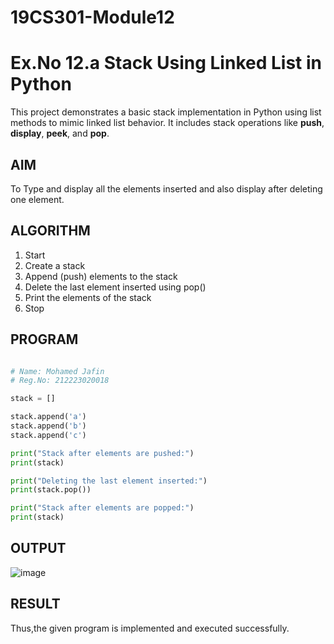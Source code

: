 
# 19CS301-Module12
# Ex.No 12.a Stack Using Linked List in Python

This project demonstrates a basic stack implementation in Python using list methods to mimic linked list behavior. It includes stack operations like **push**, **display**, **peek**, and **pop**.

## AIM

To Type and display all the elements inserted and also display after deleting one element. 

## ALGORITHM

1. Start  
2. Create a stack  
3. Append (push) elements to the stack
4. Delete the last element inserted using pop()
5. Print the elements of the stack  
6. Stop

## PROGRAM

```python

# Name: Mohamed Jafin
# Reg.No: 212223020018

stack = []

stack.append('a')
stack.append('b')
stack.append('c')

print("Stack after elements are pushed:")
print(stack)

print("Deleting the last element inserted:")
print(stack.pop())

print("Stack after elements are popped:")
print(stack)
```
## OUTPUT

![image](https://github.com/user-attachments/assets/6a406671-183b-4ad7-ae4a-f959df7d3718)

## RESULT

Thus,the given program is implemented and executed successfully.
